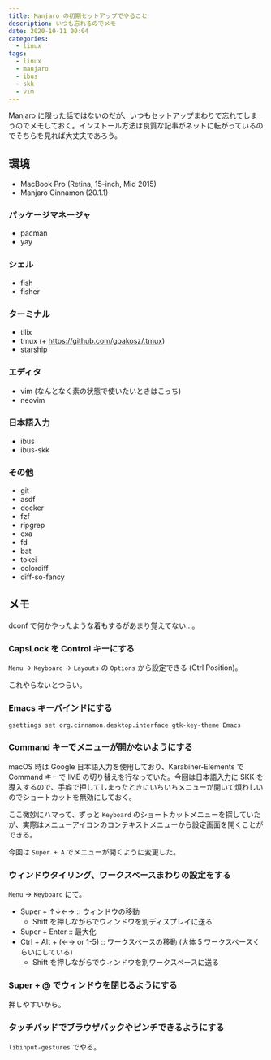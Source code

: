 ```yaml
---
title: Manjaro の初期セットアップでやること
description: いつも忘れるのでメモ
date: 2020-10-11 00:04
categories:
  - linux
tags:
  - linux
  - manjaro
  - ibus
  - skk
  - vim
---
```


Manjaro に限った話ではないのだが、いつもセットアップまわりで忘れてしまうのでメモしておく。インストール方法は良質な記事がネットに転がっているのでそちらを見れば大丈夫であろう。

## 環境

* MacBook Pro (Retina, 15-inch, Mid 2015)
* Manjaro Cinnamon (20.1.1)

### パッケージマネージャ

* pacman
* yay

### シェル

* fish
* fisher

### ターミナル

* tilix
* tmux (+ https://github.com/gpakosz/.tmux)
* starship

### エディタ

* vim (なんとなく素の状態で使いたいときはこっち)
* neovim

### 日本語入力

* ibus
* ibus-skk

### その他

* git
* asdf
* docker
* fzf
* ripgrep
* exa
* fd
* bat
* tokei
* colordiff
* diff-so-fancy

## メモ

dconf で何かやったような着もするがあまり覚えてない…。

### CapsLock を Control キーにする

`Menu` -> `Keyboard` -> `Layouts` の `Options` から設定できる (Ctrl Position)。

これやらないとつらい。

### Emacs キーバインドにする

    gsettings set org.cinnamon.desktop.interface gtk-key-theme Emacs

### Command キーでメニューが開かないようにする

macOS 時は Google 日本語入力を使用しており、Karabiner-Elements で Command キーで IME の切り替えを行なっていた。今回は日本語入力に SKK を導入するので、手癖で押してしまったときにいちいちメニューが開いて煩わしいのでショートカットを無効にしておく。

ここ微妙にハマって、ずっと `Keyboard` のショートカットメニューを探していたが、実際はメニューアイコンのコンテキストメニューから設定画面を開くことができる。

今回は `Super + A` でメニューが開くように変更した。

### ウィンドウタイリング、ワークスペースまわりの設定をする

`Menu` -> `Keyboard` にて。

* Super + ↑↓←→ :: ウィンドウの移動
    * Shift を押しながらでウィンドウを別ディスプレイに送る
* Super + Enter :: 最大化
* Ctrl + Alt + (←→ or 1-5) :: ワークスペースの移動 (大体 5 ワークスペースくらいにしている)
    * Shift を押しながらでウィンドウを別ワークスペースに送る

### Super + @ でウィンドウを閉じるようにする

押しやすいから。

### タッチパッドでブラウザバックやピンチできるようにする

`libinput-gestures` でやる。
